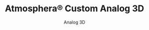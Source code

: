 ---
title: "Atmosphera® Custom Analog 3D"
image_primary: "img/amtosphera-analog-3d-ss-wood-mead-johnson-chicago-il-web05-1600x1078.jpg"
image_secondary: "img/Arktura-Atmosphera-Analog-3D-Adobe-100-Hooper-San-Francisco-CA_WEB_5-scaled.jpg"
description: "Analog%203D%20is%20for%20designers%20who%20have%20that%20space%20in%20their%20project%20that%20is%20really%20crying%20out%20for%20a%20bold%20and%20exciting%20statement%20that%20can%20be%20completely%20customized%20to%20tell%20the%20project%27s%20story.%20You%20can%20influence%20people%27s%20movement%2C%20impression%2C%20and%20memory%20of%20the%20space%20in%20a%20fun%20creative%20way.%20Instead%20of%20following%20a%20straight%20path%2C%20Analog%203D%20allows%20designers%20to%20provide%20their%20own%20surface%20design%20or%20work%20with%20the%20Arktura%20team%20to%20craft%20the%20ceiling%u2019s%20flow.%20Analog%203D%u2019s%20fins%20are%20available%20in%20either%20powder-coated%20steel%2C%20for%20a%20smooth%20flat%20finish%2C%20or%20in%20our%20Soft%20Sound%AE%20material%2C%20for%20acoustic%20comfort.%20%A0"
designer: "Arktura"
subtitle: "Analog 3D"
href: "https://arktura.com/product/atmosphera-analog-3d/"
tags: 
  - "arktura"
  - "Acoustic"
  - "Ceiling Baffles"
  - "ceiling-baffles"
category: "ceiling-baffles"
manufacturer: "Arktura"
slug: "/manufacturers/arktura/ceiling-baffles/arktura-atmosphera-custom-analog-3-d"
---